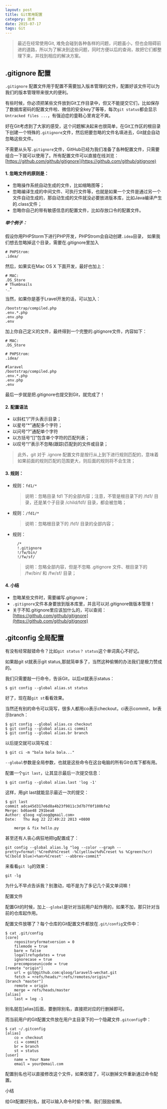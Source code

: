 ```yaml
---
layout: post
title: Git常用配置
category: 技术
date: 2015-07-17
tags: Git
---
```


>  最近在经常使用Git, 难免会碰到各种各样的问题，问题虽小，但也会阻碍前进的道路，所以为了解决到这些问题，同时方便以后的查询，故把它们都整理下来，并找到相应的解决方案。


## .gitignore 配置

 `.gitignore` 配置文件用于配置不需要加入版本管理的文件，配置好该文件可以为我们的版本管理带来很大的便利。
 
 有些时候，你必须把某些文件放到Git工作目录中，但又不能提交它们，比如保存了数据库密码的配置文件啦、微信的安全key了等等，每次`git status`都会显示`Untracked files ...`，有强迫症的童鞋心里肯定不爽。

好在Git考虑到了大家的感受，这个问题解决起来也很简单，在Git工作区的根目录下创建一个特殊的`.gitignore`文件，然后把要忽略的文件名填进去，Git就会自动忽略这些文件。

不需要从头写`.gitignore`文件，GitHub已经为我们准备了各种配置文件，只需要组合一下就可以使用了。所有配置文件可以直接在线浏览：[https://github.com/github/gitignore](https://github.com/github/gitignore)

#### 1. 忽略文件的原则是：

 * 忽略操作系统自动生成的文件，比如缩略图等；
 * 忽略编译生成的中间文件、可执行文件等，也就是如果一个文件是通过另一个文件自动生成的，那自动生成的文件就没必要放进版本库，比如Java编译产生的.class文件；
 * 忽略你自己的带有敏感信息的配置文件，比如存放口令的配置文件。
 
##### 举个例子：

假设你用PHPStorm下进行PHP开发，PHPStrom会自动创建`.idea`目录， 如果我们想去忽略掉这个目录，需要在.gitignore里加入

	# PHPStrom:
	.idea/
	
然后，如果实在Mac OS X 下面开发，最好也加上：
	
	# MAC:
	.DS_Store
	# Thumbnails
	._*
	
当然，如果你是基于Lravel开发的话，可以加入：

	/bootstrap/compiled.php
	.env.*.php
	.env.php
	.env	
	
加上你自己定义的文件，最终得到一个完整的.gitignore文件，内容如下：

	
	# MAC:
	.DS_Store
	
	# PHPStrom:
	.idea/
	
	#laravel
	/bootstrap/compiled.php
	.env.*.php
	.env.php
	.env	
	
最后一步就是把.gitignore也提交到Git，就完成了！
 
#### 2. 配置语法
 
* 以斜杠“/”开头表示目录；
* 以星号“*”通配多个字符；
* 以问号“?”通配单个字符
* 以方括号“[]”包含单个字符的匹配列表；
* 以叹号“!”表示不忽略(跟踪)匹配到的文件或目录；

> 此外，git 对于 .ignore 配置文件是按行从上到下进行规则匹配的，意味着如果前面的规则匹配的范围更大，则后面的规则将不会生效；
	
	
#### 3. 规则：

* 规则：`fd1/*`  

	> 说明：忽略目录 fd1 下的全部内容；注意，不管是根目录下的 /fd1/ 目录，还是某个子目录 /child/fd1/ 目录，都会被忽略；

* 规则：`/fd1/*`  

	> 说明：忽略根目录下的 /fd1/ 目录的全部内容；

* 规则：

		/*  
		!.gitignore  
		!/fw/bin/  
		!/fw/sf/

	> 说明：忽略全部内容，但是不忽略 .gitignore 文件、根目录下的 /fw/bin/ 和 /fw/sf/ 目录；
	
		
#### 4.  小结

 * 忽略某些文件时，需要编写.gitignore；
 * `.gitignore`文件本身要放到版本库里，并且可以对.gitignore做版本管理！
 * 关于不知.gitignore里应该加什么的，可以查阅：[https://github.com/github/gitignore](https://github.com/github/gitignore) 


## .gitconfig 全局配置

有没有经常敲错命令？比如`git status？` `status`这个单词真心不好记。

如果敲git st就表示git status,那就简单多了，当然这种偷懒的办法我们是极力赞成的。

我们只需要敲一行命令，告诉Git，以后st就表示status：

	$ git config --global alias.st status
	
好了，现在敲`git st`看看效果。

当然还有别的命令可以简写，很多人都用co表示checkout，ci表示commit，br表示branch：

	$ git config --global alias.co checkout
	$ git config --global alias.ci commit
	$ git config --global alias.br branch
	
以后提交就可以简写成：

	$ git ci -m "bala bala bala..."
	
`--global`参数是全局参数，也就是这些命令在这台电脑的所有Git仓库下都有用。

	
配置一个`git last`，让其显示最后一次提交信息：

	$ git config --global alias.last 'log -1'
	
这样，用git last就能显示最近一次的提交：

	$ git last
	commit adca45d317e6d8a4b23f9811c3d7b7f0f180bfe2
	Merge: bd6ae48 291bea8
	Author: qloog <qloog@gmail.com>
	Date:   Thu Aug 22 22:49:22 2013 +0800
	
	    merge & fix hello.py
	    
甚至还有人丧心病狂地把lg配置成了：

	git config --global alias.lg "log --color --graph --pretty=format:'%Cred%h%Creset -%C(yellow)%d%Creset %s %Cgreen(%cr) %C(bold blue)<%an>%Creset' --abbrev-commit"
	
来看看`git lg`的效果：

	git -lg

为什么不早点告诉我？别激动，咱不是为了多记几个英文单词嘛！

配置文件

配置Git的时候，加上`--global`是针对当前用户起作用的，如果不加，那只针对当前的仓库起作用。

配置文件放哪了？每个仓库的Git配置文件都放在`.git/config`文件中：

	$ cat .git/config 
	[core]
	    repositoryformatversion = 0
	    filemode = true
	    bare = false
	    logallrefupdates = true
	    ignorecase = true
	    precomposeunicode = true
	[remote "origin"]
	    url = git@github.com:qloog/laravel5-wechat.git
	    fetch = +refs/heads/*:refs/remotes/origin/*
	[branch "master"]
	    remote = origin
	    merge = refs/heads/master
	[alias]
	    last = log -1
别名就在[alias]后面，要删除别名，直接把对应的行删掉即可。

而当前用户的Git配置文件放在用户主目录下的一个隐藏文件`.gitconfig`中：

	$ cat ~/.gitconfig
	[alias]
	    co = checkout
	    ci = commit
	    br = branch
	    st = status
	[user]
	    name = Your Name
	    email = your@email.com
	    
配置别名也可以直接修改这个文件，如果改错了，可以删掉文件重新通过命令配置。

小结

给Git配置好别名，就可以输入命令时偷个懒。我们鼓励偷懒。

